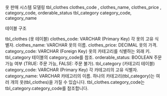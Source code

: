 옷 판매 시스템 모델링 tbl_clothes clothes_code , clothes_name, clothes_price , category_code, orderable_status tbl_category category_code, category_name

테이블 구조

tbl_clothes (옷 테이블) clothes_code: VARCHAR (Primary Key) 각 옷의 고유 식별자. clothes_name: VARCHAR 옷의 이름. clothes_price: DECIMAL 옷의 가격. category_code: VARCHAR (Foreign Key) 옷의 카테고리를 식별하는 외래 키. tbl_category 테이블의 category_code를 참조. orderable_status: BOOLEAN 주문 가능 여부 (TRUE: 주문 가능, FALSE: 주문 불가).
tbl_category (카테고리 테이블) category_code: VARCHAR (Primary Key) 각 카테고리의 고유 식별자. category_name: VARCHAR 카테고리의 이름. 하나의 카테고리(tbl_category)는 여러 개의 옷(tbl_clothes)을 가질 수 있습니다. tbl_clothes.category_code는 tbl_category.category_code를 참조합니다.
